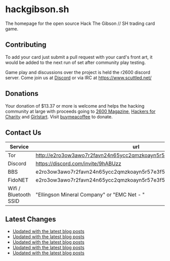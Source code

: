 # hackgibson.sh
The homepage for the open source Hack The Gibson // SH trading card game.


## Contributing

To add your card just submit a pull request with your card's front art, it would be added to the next run of set after community play testing.

Game play and discussions over the project is held the r2600 discord server. Come join us at [Discord](https://discord.com/invite/9hABUzz) or via IRC at https://www.scuttled.net/


## Donations

Your donation of $13.37 or more is welcome and helps the hacking community at large with proceeds going to [2600 Magazine](https://2600.com/), [Hackers for Charity](https://hackersforcharity.org) and [Girlstart](https://girlstart.org).  Visit [buymeacoffee](https://www.buymeacoffee.com/hackgibson.sh) to donate.


## Contact Us

Service | url
-|-
Tor | http://e2ro3ow3awo7r2favn24n65ycc2qmzkoayn5r57e3f56nvjwdcgg32ad.onion
Discord | https://discord.com/invite/9hABUzz
BBS | e2ro3ow3awo7r2favn24n65ycc2qmzkoayn5r57e3f56nvjwdcgg32ad.onion:23
FidoNET | e2ro3ow3awo7r2favn24n65ycc2qmzkoayn5r57e3f56nvjwdcgg32ad.onion:24554
Wifi / Bluetooth SSID | "Ellingson Mineral Company" or "EMC Net - <fidonet address>"

## Latest Changes
<!-- BLOG-POST-LIST:START -->
- [Updated with the latest blog posts](https://github.com/DFW2600/hackgibson.sh/commit/2630e2719f6d25962d1c6a546f4da1c609a481c1)
- [Updated with the latest blog posts](https://github.com/DFW2600/hackgibson.sh/commit/3a2753b76b071d1e30845c8da6b2329376efbd8a)
- [Updated with the latest blog posts](https://github.com/DFW2600/hackgibson.sh/commit/9844e3560f653ce65351cf9581de9562d018bcf9)
- [Updated with the latest blog posts](https://github.com/DFW2600/hackgibson.sh/commit/2ffae09cc01f514ef0ec8d3228fea83634aae65e)
- [Updated with the latest blog posts](https://github.com/DFW2600/hackgibson.sh/commit/d22a5291a3c84f5e813b027a14a55b4902e5491c)
<!-- BLOG-POST-LIST:END -->

